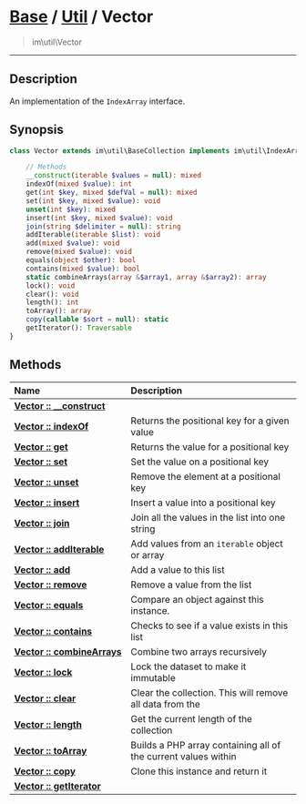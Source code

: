 # [Base](Base.md) / [Util](Util.md) / Vector
 > im\util\Vector
____

## Description
An implementation of the `IndexArray` interface.

## Synopsis
```php
class Vector extends im\util\BaseCollection implements im\util\IndexArray {

    // Methods
    __construct(iterable $values = null): mixed
    indexOf(mixed $value): int
    get(int $key, mixed $defVal = null): mixed
    set(int $key, mixed $value): void
    unset(int $key): mixed
    insert(int $key, mixed $value): void
    join(string $delimiter = null): string
    addIterable(iterable $list): void
    add(mixed $value): void
    remove(mixed $value): void
    equals(object $other): bool
    contains(mixed $value): bool
    static combineArrays(array &$array1, array &$array2): array
    lock(): void
    clear(): void
    length(): int
    toArray(): array
    copy(callable $sort = null): static
    getIterator(): Traversable
}
```

## Methods
| Name | Description |
| :--- | :---------- |
| [__Vector&nbsp;::&nbsp;\_\_construct__](Util-Vector___construct.md) |  |
| [__Vector&nbsp;::&nbsp;indexOf__](Util-Vector_indexOf.md) | Returns the positional key for a given value |
| [__Vector&nbsp;::&nbsp;get__](Util-Vector_get.md) | Returns the value for a positional key |
| [__Vector&nbsp;::&nbsp;set__](Util-Vector_set.md) | Set the value on a positional key |
| [__Vector&nbsp;::&nbsp;unset__](Util-Vector_unset.md) | Remove the element at a positional key |
| [__Vector&nbsp;::&nbsp;insert__](Util-Vector_insert.md) | Insert a value into a positional key |
| [__Vector&nbsp;::&nbsp;join__](Util-Vector_join.md) | Join all the values in the list into one string |
| [__Vector&nbsp;::&nbsp;addIterable__](Util-Vector_addIterable.md) | Add values from an `iterable` object or array |
| [__Vector&nbsp;::&nbsp;add__](Util-Vector_add.md) | Add a value to this list |
| [__Vector&nbsp;::&nbsp;remove__](Util-Vector_remove.md) | Remove a value from the list |
| [__Vector&nbsp;::&nbsp;equals__](Util-Vector_equals.md) | Compare an object against this instance. |
| [__Vector&nbsp;::&nbsp;contains__](Util-Vector_contains.md) | Checks to see if a value exists in this list |
| [__Vector&nbsp;::&nbsp;combineArrays__](Util-Vector_combineArrays.md) | Combine two arrays recursively |
| [__Vector&nbsp;::&nbsp;lock__](Util-Vector_lock.md) | Lock the dataset to make it immutable |
| [__Vector&nbsp;::&nbsp;clear__](Util-Vector_clear.md) | Clear the collection. This will remove all data from the |
| [__Vector&nbsp;::&nbsp;length__](Util-Vector_length.md) | Get the current length of the collection |
| [__Vector&nbsp;::&nbsp;toArray__](Util-Vector_toArray.md) | Builds a PHP array containing all of the current values within |
| [__Vector&nbsp;::&nbsp;copy__](Util-Vector_copy.md) | Clone this instance and return it |
| [__Vector&nbsp;::&nbsp;getIterator__](Util-Vector_getIterator.md) |  |
